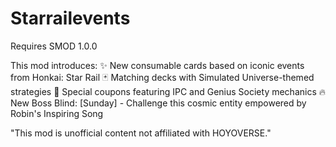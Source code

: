 # Starrailevents

Requires SMOD 1.0.0

This mod introduces:
✨ New consumable cards based on iconic events from Honkai: Star Rail
🃏 Matching decks with Simulated Universe-themed strategies
🎫 Special coupons featuring IPC and Genius Society mechanics
🔥 New Boss Blind: [Sunday] - Challenge this cosmic entity empowered by Robin's Inspiring Song

"This mod is unofficial content not affiliated with HOYOVERSE."